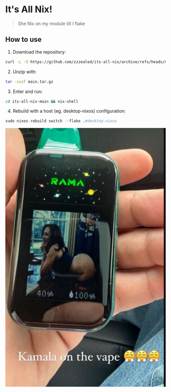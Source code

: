 # It's All Nix!

> She Nix on my module till I flake

## How to use
1. Download the repository:
```sh
curl -L -O https://github.com/zzzealed/its-all-nix/archive/refs/heads/main.tar.gz
```
2. Unzip with:
```sh
tar -xvzf main.tar.gz
```
3. Enter and run: 
```sh
cd its-all-nix-main && nix-shell
```
4. Rebuild with a host (eg. desktop-nixos) configuration:
```nix
sudo nixos-rebuild switch --flake .#desktop-nixos
```

![Kamala on the vape 😤😤😤](./kamala.jpeg)
